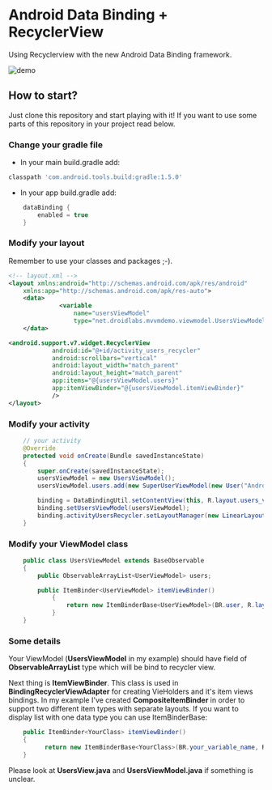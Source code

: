 # Android Data Binding + RecyclerView
Using Recyclerview with the new Android Data Binding framework.

![demo](https://cloud.githubusercontent.com/assets/469111/7898771/36df1504-070b-11e5-95d5-d8ca0aaf50dd.gif)


## How to start?

Just clone this repository and start playing with it! If you want to use some parts of this repository in your project read below.


### Change your gradle file

- In your main  build.gradle add:
 
```gradle
classpath 'com.android.tools.build:gradle:1.5.0'
```

- In your app build.gradle add:
    
    
```gradle
    dataBinding {
        enabled = true
    }
```



### Modify your layout

Remember to use your classes and packages ;-).

 ```xml
 <!-- layout.xml -->
 <layout xmlns:android="http://schemas.android.com/apk/res/android"
     xmlns:app="http://schemas.android.com/apk/res-auto">
     <data>
               <variable
                   name="usersViewModel"
                   type="net.droidlabs.mvvmdemo.viewmodel.UsersViewModel"/>
     </data>

 <android.support.v7.widget.RecyclerView
             android:id="@+id/activity_users_recycler"
             android:scrollbars="vertical"
             android:layout_width="match_parent"
             android:layout_height="match_parent"
             app:items="@{usersViewModel.users}"
             app:itemViewBinder="@{usersViewModel.itemViewBinder}"
             />
 </layout>
 ```

### Modify your activity

```java
	// your activity
	@Override
    protected void onCreate(Bundle savedInstanceState)
    {
        super.onCreate(savedInstanceState);
        usersViewModel = new UsersViewModel();
        usersViewModel.users.add(new SuperUserViewModel(new User("Android", "Dev")));

        binding = DataBindingUtil.setContentView(this, R.layout.users_view);
        binding.setUsersViewModel(usersViewModel);
        binding.activityUsersRecycler.setLayoutManager(new LinearLayoutManager(this));
    }
```

### Modify your ViewModel class

```java
    public class UsersViewModel extends BaseObservable
    {
        public ObservableArrayList<UserViewModel> users;

        public ItemBinder<UserViewModel> itemViewBinder()
            {
                return new ItemBinderBase<UserViewModel>(BR.user, R.layout.item_user);
            }
    }
```

### Some details

Your ViewModel (__UsersViewModel__  in my example) should have field of __ObservableArrayList<YourClass>__ type which will be bind to  recycler view. 

Next thing is __ItemViewBinder__. This class is used in  __BindingRecyclerViewAdapter__ for creating VieHolders and it's item views bindings. In my example I've created __CompositeItemBinder__ in order to support two different item types with separate layouts. If you want to display list with one data type you can use ItemBinderBase:

```java
	public ItemBinder<YourClass> itemViewBinder()
    {
          return new ItemBinderBase<YourClass>(BR.your_variable_name, R.layout.your_item_layout);
    }
```

Please look at **UsersView.java** and **UsersViewModel.java** if something is unclear.
